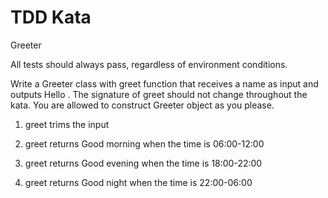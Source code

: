 # TDD Kata
Greeter

All tests should always pass, regardless of environment conditions.

Write a Greeter class with greet function that receives a name as input and outputs Hello <name>. The signature of greet should not change throughout the kata. You are allowed to construct Greeter object as you please.

1. greet trims the input

2. greet returns Good morning <name> when the time is 06:00-12:00

3. greet returns Good evening <name> when the time is 18:00-22:00

4. greet returns Good night <name> when the time is 22:00-06:00
